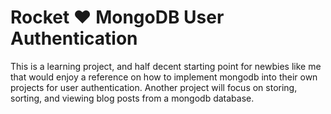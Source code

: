 # Rocket &heartsuit; MongoDB User Authentication

This is a learning project, and half decent starting point for newbies like me that would enjoy a reference on how to implement mongodb into their own projects for user authentication. Another project will focus on storing, sorting, and viewing blog posts from a mongodb database.
